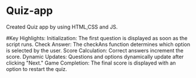 # Quiz-app
Created Quiz app by using HTML,CSS and JS.

#Key Highlights:
Initialization: The first question is displayed as soon as the script runs.
Check Answer: The checkAns function determines which option is selected by the user.
Score Calculation: Correct answers increment the score.
Dynamic Updates: Questions and options dynamically update after clicking "Next."
Game Completion: The final score is displayed with an option to restart the quiz.
